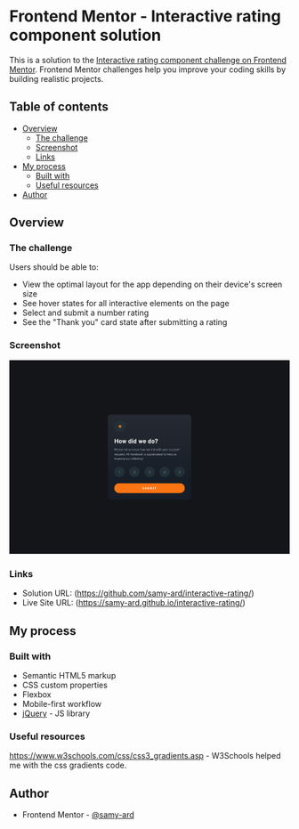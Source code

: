 # Frontend Mentor - Interactive rating component solution

This is a solution to the [Interactive rating component challenge on Frontend Mentor](https://www.frontendmentor.io/challenges/interactive-rating-component-koxpeBUmI). Frontend Mentor challenges help you improve your coding skills by building realistic projects. 

## Table of contents

- [Overview](#overview)
  - [The challenge](#the-challenge)
  - [Screenshot](#screenshot)
  - [Links](#links)
- [My process](#my-process)
  - [Built with](#built-with)
  - [Useful resources](#useful-resources)
- [Author](#author)

## Overview

### The challenge

Users should be able to:

- View the optimal layout for the app depending on their device's screen size
- See hover states for all interactive elements on the page
- Select and submit a number rating
- See the "Thank you" card state after submitting a rating

### Screenshot

![](./screenshot.png)

### Links

- Solution URL: (https://github.com/samy-ard/interactive-rating/)
- Live Site URL: (https://samy-ard.github.io/interactive-rating/)

## My process

### Built with

- Semantic HTML5 markup
- CSS custom properties
- Flexbox
- Mobile-first workflow
- [jQuery](https://jquery.com/) - JS library

### Useful resources

https://www.w3schools.com/css/css3_gradients.asp - W3Schools helped me with the css gradients code.

## Author

- Frontend Mentor - [@samy-ard](https://www.frontendmentor.io/profile/samy-ard)
